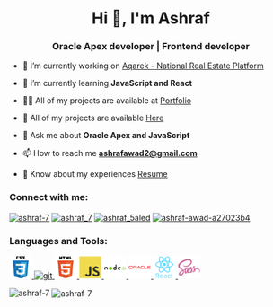 <h1 align="center">Hi 👋, I'm Ashraf</h1>
<h3 align="center">Oracle Apex developer | Frontend developer</h3>

- 🔭 I’m currently working on [Aqarek - National Real Estate Platform](https://aqarek.com.sa/)

- 🌱 I’m currently learning **JavaScript and React**

- 👨‍💻 All of my projects are available at [Portfolio](https://ashraf-7.github.io/ashraf/)

- 🤝 All of my projects are available [Here](https://github.com/Ashraf-7?tab=repositories)

- 💬 Ask me about **Oracle Apex and JavaScript**

- 📫 How to reach me **ashrafawad2@gmail.com**

- 📄 Know about my experiences [Resume](https://cutt.ly/tFWnEbP)

<h3 align="left">Connect with me:</h3>
<p align="left">
<a href="https://codepen.io/ashraf-7" target="blank"><img align="center" src="https://raw.githubusercontent.com/rahuldkjain/github-profile-readme-generator/master/src/images/icons/Social/codepen.svg" alt="ashraf-7" height="30" width="40" /></a>
<a href="https://dev.to/ashraf_7" target="blank"><img align="center" src="https://raw.githubusercontent.com/rahuldkjain/github-profile-readme-generator/master/src/images/icons/Social/devto.svg" alt="ashraf_7" height="30" width="40" /></a>
<a href="https://twitter.com/ashraf_5aled" target="blank"><img align="center" src="https://raw.githubusercontent.com/rahuldkjain/github-profile-readme-generator/master/src/images/icons/Social/twitter.svg" alt="ashraf_5aled" height="30" width="40" /></a>
<a href="https://linkedin.com/in/ashraf-awad-a27023b4" target="blank"><img align="center" src="https://raw.githubusercontent.com/rahuldkjain/github-profile-readme-generator/master/src/images/icons/Social/linked-in-alt.svg" alt="ashraf-awad-a27023b4" height="30" width="40" /></a>
</p>

<h3 align="left">Languages and Tools:</h3>
<p align="left"> <a href="https://www.w3schools.com/css/" target="_blank" rel="noreferrer"> <img src="https://raw.githubusercontent.com/devicons/devicon/master/icons/css3/css3-original-wordmark.svg" alt="css3" width="40" height="40"/> </a> <a href="https://git-scm.com/" target="_blank" rel="noreferrer"> <img src="https://www.vectorlogo.zone/logos/git-scm/git-scm-icon.svg" alt="git" width="40" height="40"/> </a> <a href="https://www.w3.org/html/" target="_blank" rel="noreferrer"> <img src="https://raw.githubusercontent.com/devicons/devicon/master/icons/html5/html5-original-wordmark.svg" alt="html5" width="40" height="40"/> </a> <a href="https://developer.mozilla.org/en-US/docs/Web/JavaScript" target="_blank" rel="noreferrer"> <img src="https://raw.githubusercontent.com/devicons/devicon/master/icons/javascript/javascript-original.svg" alt="javascript" width="40" height="40"/> </a> <a href="https://nodejs.org" target="_blank" rel="noreferrer"> <img src="https://raw.githubusercontent.com/devicons/devicon/master/icons/nodejs/nodejs-original-wordmark.svg" alt="nodejs" width="40" height="40"/> </a> <a href="https://www.oracle.com/" target="_blank" rel="noreferrer"> <img src="https://raw.githubusercontent.com/devicons/devicon/master/icons/oracle/oracle-original.svg" alt="oracle" width="40" height="40"/> </a> <a href="https://reactjs.org/" target="_blank" rel="noreferrer"> <img src="https://raw.githubusercontent.com/devicons/devicon/master/icons/react/react-original-wordmark.svg" alt="react" width="40" height="40"/> </a> <a href="https://sass-lang.com" target="_blank" rel="noreferrer"> <img src="https://raw.githubusercontent.com/devicons/devicon/master/icons/sass/sass-original.svg" alt="sass" width="40" height="40"/> </a> </p>

<p><img align="left" src="https://github-readme-stats.vercel.app/api/top-langs?username=ashraf-7&show_icons=true&locale=en&layout=compact" alt="ashraf-7" /></p>

<p>&nbsp;<img align="center" src="https://github-readme-stats.vercel.app/api?username=ashraf-7&show_icons=true&locale=en" alt="ashraf-7" /></p>

